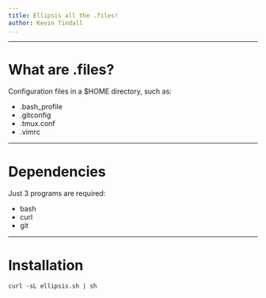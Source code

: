 ```yaml
---
title: Ellipsis all the .files!
author: Kevin Tindall
...
```


---

# What are .files?

Configuration files in a $HOME directory, such as:

- .bash_profile
- .gitconfig
- .tmux.conf
- .vimrc

---

# Dependencies

Just 3 programs are required:

- bash
- curl
- git

---

# Installation

`curl -sL ellipsis.sh | sh`

